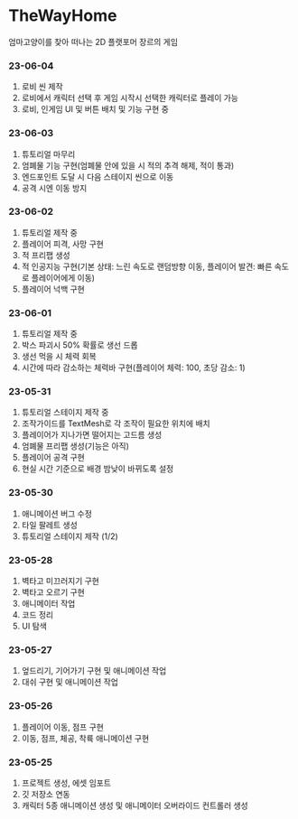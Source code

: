 # TheWayHome
엄마고양이를 찾아 떠나는 2D 플랫포머 장르의 게임


### 23-06-04
1. 로비 씬 제작
2. 로비에서 캐릭터 선택 후 게임 시작시 선택한 캐릭터로 플레이 가능
3. 로비, 인게임 UI 및 버튼 배치 및 기능 구현 중

### 23-06-03
1. 튜토리얼 마무리
2. 엄폐물 기능 구현(엄폐물 안에 있을 시 적의 추격 해제, 적이 통과)
3. 엔드포인트 도달 시 다음 스테이지 씬으로 이동
4. 공격 시엔 이동 방지

### 23-06-02
1. 튜토리얼 제작 중
2. 플레이어 피격, 사망 구현
3. 적 프리팹 생성
4. 적 인공지능 구현(기본 상태: 느린 속도로 랜덤방향 이동, 플레이어 발견: 빠른 속도로 플레이어에게 이동)
5. 플레이어 넉백 구현

### 23-06-01
1. 튜토리얼 제작 중
2. 박스 파괴시 50% 확률로 생선 드롭
3. 생선 먹을 시 체력 회복
4. 시간에 따라 감소하는 체력바 구현(플레이어 체력: 100, 초당 감소: 1)

### 23-05-31
1. 튜토리얼 스테이지 제작 중
2. 조작가이드를 TextMesh로 각 조작이 필요한 위치에 배치
3. 플레이어가 지나가면 떨어지는 고드름 생성
4. 엄폐물 프리팹 생성(기능은 아직)
5. 플레이어 공격 구현
6. 현실 시간 기준으로 배경 밤낮이 바뀌도록 설정

### 23-05-30
1. 애니메이션 버그 수정
2. 타일 팔레트 생성
3. 튜토리얼 스테이지 제작 (1/2)

### 23-05-28
1. 벽타고 미끄러지기 구현
2. 벽타고 오르기 구현
3. 애니메이터 작업
4. 코드 정리
5. UI 탐색

### 23-05-27
1. 엎드리기, 기어가기 구현 및 애니메이션 작업
2. 대쉬 구현 및 애니메이션 작업

### 23-05-26
1. 플레이어 이동, 점프 구현
2. 이동, 점프, 체공, 착륙 애니메이션 구현

### 23-05-25
1. 프로젝트 생성, 에셋 임포트
2. 깃 저장소 연동
3. 캐릭터 5종 애니메이션 생성 및 애니메이터 오버라이드 컨트롤러 생성